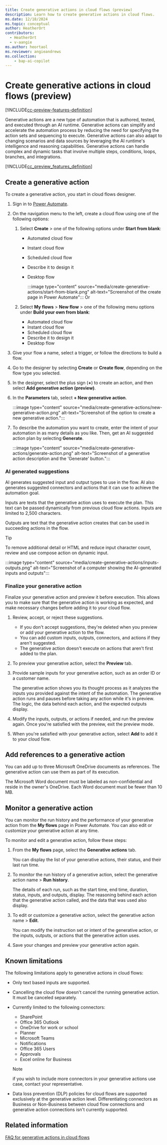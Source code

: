 ```yaml
---
title: Create generative actions in cloud flows (preview)
description: Learn how to create generative actions in cloud flows.
ms.date: 12/18/2024
ms.topic: conceptual
author: HeatherOrt
contributors:
  - HeatherOrt
  - v-aangie
ms.author: heortaol
ms.reviewer: angieandrews
ms.collection: 
    - bap-ai-copilot
---
```


# Create generative actions in cloud flows (preview)

[!INCLUDE[cc-preview-features-definition](includes/cc-preview-features-top-note.md)]

Generative actions are a new type of automation that is authored, tested, and executed through an AI runtime. Generative actions can simplify and accelerate the automation process by reducing the need for specifying the action sets and sequencing to execute. Generative actions can also adapt to changing scenarios and data sources by leveraging the AI runtime's intelligence and reasoning capabilities. Generative actions can handle complex and dynamic tasks that involve multiple steps, conditions, loops, branches, and integrations.

[!INCLUDE[cc_preview_features_definition](includes/cc-preview-features-definition.md)]

## Create a generative action

To create a generative action, you start in cloud flows designer.

1. Sign in to [Power Automate](https://make.powerautomate.com).
1. On the navigation menu to the left, create a cloud flow using one of the following options:
    1. Select **Create** > one of the following options under **Start from blank**:
  
        - Automated cloud flow
        - Instant cloud flow
        - Scheduled cloud flow
        - Describe it to design it
        - Desktop flow

          :::image type="content" source="media/create-generative-actions/start-from-blank.png" alt-text="Screenshot of the create page in Power Automate":::
        Or

    1. Select **My flows** > **New flow** > one of the following menu options under **Build your own from blank**:

        - Automated cloud flow
        - Instant cloud flow
        - Scheduled cloud flow
        - Describe it to design it
        - Desktop flow

1. Give your flow a name, select a trigger, or follow the directions to build a flow.
1. Go to the designer by selecting **Create** or **Create flow**, depending on the flow type you selected.
1. In the designer, select the plus sign (**+**) to create an action, and then select **Add generative action (preview)**.
1. In the **Parameters** tab, select **+ New generative action**.

    :::image type="content" source="media/create-generative-actions/new-generative-action.png" alt-text="Screenshot of the option to create a new generative action.":::

1. To describe the automation you want to create, enter the intent of your automation in as many details as you like. Then, get an AI suggested action plan by selecting **Generate**.

    :::image type="content" source="media/create-generative-actions/generate-action.png" alt-text="Screenshot of a generative action description and the 'Generate' button.":::

### AI generated suggestions

AI generates suggested input and output types to use in the flow. AI also generates suggested connectors and actions that it can use to achieve the automation goal.

Inputs are texts that the generative action uses to execute the plan. This text can be passed dynamically from previous cloud flow actions. Inputs are limited to 2,500 characters.

Outputs are text that the generative action creates that can be used in succeeding actions in the flow.

> [!TIP]
> To remove additional detail or HTML and reduce input character count, review and use compose action on dynamic input.

:::image type="content" source="media/create-generative-actions/inputs-outputs.png" alt-text="Screenshot of a computer showing the AI-generated inputs and outputs":::

### Finalize your generative action

Finalize your generative action and preview it before execution. This allows you to make sure that the generative action is working as expected, and make necessary changes before adding it to your cloud flow.

1. Review, accept, or reject these suggestions.

    - If you don't accept suggestions, they're deleted when you preview or add your generative action to the flow.
    - You can add custom inputs, outputs, connectors, and actions if they aren't suggested.
    - The generative action doesn't execute on actions that aren't first added to the plan.

1. To preview your generative action, select the **Preview** tab.
1. Provide sample inputs for your generative action, such as an order ID or a customer name.

    The generative action shows you its thought process as it analyzes the inputs you provided against the intent of the automation. The generative action runs and pauses before taking any action while it's in preview. The logic, the data behind each action, and the expected outputs display.

1. Modify the inputs, outputs, or actions if needed, and run the preview again. Once you're satisfied with the preview, exit the preview mode.
1. When you're satisfied with your generative action, select **Add** to add it to your cloud flow.

## Add references to a generative action

You can add up to three Microsoft OneDrive documents as references. The generative action can use them as part of its execution.

The Microsoft Word document must be labeled as non-confidential and reside in the owner's OneDrive. Each Word document must be fewer than 10 MB.

## Monitor a generative action

You can monitor the run history and the performance of your generative action from the **My flows** page in Power Automate. You can also edit or customize your generative action at any time.

To monitor and edit a generative action, follow these steps:

1. From the **My flows** page, select the **Generative actions** tab.

    You can display the list of your generative actions, their status, and their last run time.

1. To monitor the run history of a generative action, select the generative action name > **Run history**.

    The details of each run, such as the start time, end time, duration, status, inputs, and outputs, display. The reasoning behind each action that the generative action called, and the data that was used also display.

1. To edit or customize a generative action, select the generative action name > **Edit**.

    You can modify the instruction set or intent of the generative action, or the inputs, outputs, or actions that the generative action uses.

1. Save your changes and preview your generative action again.

## Known limitations

The following limitations apply to generative actions in cloud flows:

- Only text based inputs are supported.
- Cancelling the cloud flow doesn't cancel the running generative action. It must be canceled separately.
- Currently limited to the following connectors:
  - SharePoint
  - Office 365 Outlook
  - OneDrive for work or school
  - Planner
  - Microsoft Teams
  - Notifications
  - Office 365 Users
  - Approvals
  - Excel online for Business

  > [!NOTE]
  > if you wish to include more connectors in your generative actions use case, contact your representative.

- Data loss prevention (DLP) policies for cloud flows are supported exclusively at the generative action level. Differentiating connectors as Business or Non-Business between cloud flow connections and generative action connections isn't currently supported.

## Related information

[FAQ for generative actions in cloud flows](faqs-generative-actions.md)